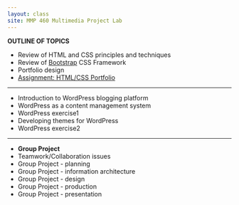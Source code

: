 ```yaml
---
layout: class
site: MMP 460 Multimedia Project Lab
---
```



<!-- {% for post in site.categories.class-notes %}
 <h3>{{ post.title }}</h3>
 <div>{{ post.content }}</div>
{% endfor %}
-->

**OUTLINE OF TOPICS**
- Review of HTML and CSS principles and techniques
- Review of [Bootstrap](https://getbootstrap.com/) CSS Framework
- Portfolio design
- [Assignment: HTML/CSS Portfolio](http://revitalk.com/mmp460/assignments/portfolio)
   
---------------

- Introduction to WordPress blogging platform
- WordPress as a content management system
- WordPress exercise1
- Developing themes for WordPress
- WordPress exercise2
  
---------------

- **Group Project**
 - Teamwork/Collaboration issues
 - Group Project - planning
 - Group Project - information architecture
 - Group Project - design
 - Group Project - production
 - Group Project - presentation
